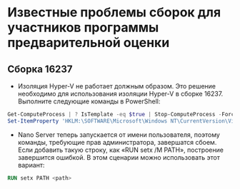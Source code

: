 # <a name="known-issues-for-insider-builds"></a>Известные проблемы сборок для участников программы предварительной оценки

## <a name="build-16237"></a>Сборка 16237

- Изоляция Hyper-V не работает должным образом. Это решение необходимо для использования изоляции Hyper-V в сборке 16237. Выполните следующие команды в PowerShell:

```PowerShell
Get-ComputeProcess | ? IsTemplate -eq $true | Stop-ComputeProcess -Force
Set-ItemProperty 'HKLM:\SOFTWARE\Microsoft\Windows NT\CurrentVersion\Virtualization\Containers\' -Name TemplateVmCount -Type dword -Value 0 -Force
```

- Nano Server теперь запускается от имени пользователя, поэтому команды, требующие прав администратора, завершатся сбоем. Если добавить такую строку, как «RUN setx /M PATH», построение завершится ошибкой. В этом сценарии можно использовать этот вариант:

```dockerfile
RUN setx PATH <path>
```
